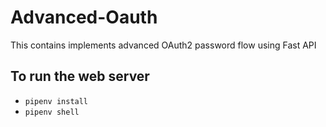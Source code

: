 # Advanced-Oauth
This contains implements advanced OAuth2 password flow using Fast API

## To run the web server
* `pipenv install`
* `pipenv shell`
